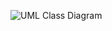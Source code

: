 ![UML Class Diagram](https://user-images.githubusercontent.com/74929461/150001389-9e8e774f-a8a8-439a-9914-e2e0aa807cfd.jpg)
